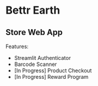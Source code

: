 # Bettr Earth
## Store Web App
Features:
- Streamlit Authenticator
- Barcode Scanner
- [In Progress] Product Checkout
- [In Progress] Reward Program
